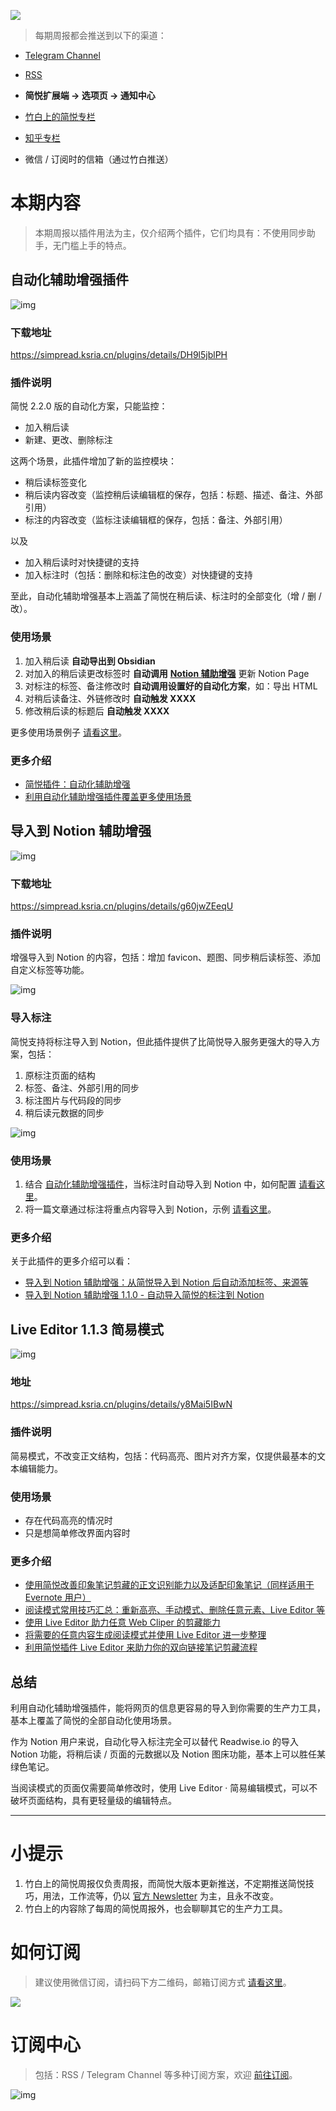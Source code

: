 ![](https://z3.ax1x.com/2021/11/25/oAVJSA.png)

> 每期周报都会推送到以下的渠道：

- [Telegram Channel](https://t.me/simpread/373)

- [RSS](https://rss.simpread.pro/feed)

- **简悦扩展端 → 选项页 → 通知中心**

- [竹白上的简悦专栏](https://simpread.zhubai.love)

- [知乎专栏](https://zhuanlan.zhihu.com/p/496081396)

- 微信 / 订阅时的信箱（通过竹白推送）

# 本期内容

> 本期周报以插件用法为主，仅介绍两个插件，它们均具有：不使用同步助手，无门槛上手的特点。

## 自动化辅助增强插件

![img](https://imgs.zhubai.love/813b7dd81e574c21a30dbdde547b1f59.png)

### 下载地址

https://simpread.ksria.cn/plugins/details/DH9l5jblPH

### 插件说明

简悦 2.2.0 版的自动化方案，只能监控：

- 加入稍后读
- 新建、更改、删除标注

这两个场景，此插件增加了新的监控模块：

- 稍后读标签变化
- 稍后读内容改变（监控稍后读编辑框的保存，包括：标题、描述、备注、外部引用）
- 标注的内容改变（监标注读编辑框的保存，包括：备注、外部引用）

以及

- 加入稍后读时对快捷键的支持
- 加入标注时（包括：删除和标注色的改变）对快捷键的支持

至此，自动化辅助增强基本上涵盖了简悦在稍后读、标注时的全部变化（增 / 删 / 改）。

### 使用场景

1. 加入稍后读 **自动导出到 Obsidian**
2. 对加入的稍后读更改标签时 **自动调用** [**Notion 辅助增强**](https://github.com/Kenshin/simpread/discussions/3572) 更新 Notion Page
3. 对标注的标签、备注修改时 **自动调用设置好的自动化方案**，如：导出 HTML
4. 对稍后读备注、外链修改时 **自动触发 XXXX**
5. 修改稍后读的标题后 **自动触发 XXXX**

更多使用场景例子 [请看这里](https://zhuanlan.zhihu.com/p/493691743)。

### 更多介绍

- [简悦插件：自动化辅助增强](https://zhuanlan.zhihu.com/p/490737372)
- [利用自动化辅助增强插件覆盖更多使用场景](https://zhuanlan.zhihu.com/p/493691743)

## 导入到 Notion 辅助增强

![img](https://imgs.zhubai.love/23ded8ad884a428383d8241697a3d3ba.png)

### 下载地址

https://simpread.ksria.cn/plugins/details/g60jwZEeqU

### 插件说明

增强导入到 Notion 的内容，包括：增加 favicon、题图、同步稍后读标签、添加自定义标签等功能。

![img](https://imgs.zhubai.love/7b161d86b7244b18b8991310f2a6376a.png)

### 导入标注

简悦支持将标注导入到 Notion，但此插件提供了比简悦导入服务更强大的导入方案，包括：

1. 原标注页面的结构
2. 标签、备注、外部引用的同步
3. 标注图片与代码段的同步
4. 稍后读元数据的同步

![img](https://imgs.zhubai.love/2640b13dfbb245e39d4821872b0c4a4f.png)

### 使用场景

1. 结合 [自动化辅助增强插件](https://github.com/Kenshin/simpread/discussions/3596)，当标注时自动导入到 Notion 中，如何配置 [请看这里](https://github.com/Kenshin/simpread/discussions/3596#discussioncomment-2441614)。
2. 将一篇文章通过标注将重点内容导入到 Notion，示例 [请看这里](https://simpreadpublish.notion.site/2-2-annote-89570bd0a78d4e848b6e4e9b56950432)。

### 更多介绍

关于此插件的更多介绍可以看：

- [导入到 Notion 辅助增强：从简悦导入到 Notion 后自动添加标签、来源等](https://zhuanlan.zhihu.com/p/486247311)
- [导入到 Notion 辅助增强 1.1.0 - 自动导入简悦的标注到 Notion](https://zhuanlan.zhihu.com/p/493864845)

## Live Editor 1.1.3 简易模式

![img](https://imgs.zhubai.love/1e97a9158dc4437fa548cdc37495fc5f.png)

### 地址

https://simpread.ksria.cn/plugins/details/y8Mai5IBwN

### 插件说明

简易模式，不改变正文结构，包括：代码高亮、图片对齐方案，仅提供最基本的文本编辑能力。

### 使用场景

- 存在代码高亮的情况时
- 只是想简单修改界面内容时

### 更多介绍

- [使用简悦改善印象笔记剪藏的正文识别能力以及适配印象笔记（同样适用于 Evernote 用户）](https://zhuanlan.zhihu.com/p/474243241)
- [阅读模式常用技巧汇总：重新高亮、手动模式、删除任意元素、Live Editor 等](https://zhuanlan.zhihu.com/p/460634483)
- [使用 Live Editor 助力任意 Web Cliper 的剪藏能力](https://zhuanlan.zhihu.com/p/458355807)
- [将需要的任意内容生成阅读模式并使用 Live Editor 进一步整理](https://zhuanlan.zhihu.com/p/448986968)
- [利用简悦插件 Live Editor 来助力你的双向链接笔记剪藏流程](https://zhuanlan.zhihu.com/p/412710060)

## 总结

利用自动化辅助增强插件，能将网页的信息更容易的导入到你需要的生产力工具，基本上覆盖了简悦的全部自动化使用场景。

作为 Notion 用户来说，自动化导入标注完全可以替代 Readwise.io 的导入 Notion 功能，将稍后读 / 页面的元数据以及 Notion 图床功能，基本上可以胜任某绿色笔记。

当阅读模式的页面仅需要简单修改时，使用 Live Editor · 简易编辑模式，可以不破坏页面结构，具有更轻量级的编辑特点。

***

# 小提示

1. 竹白上的简悦周报仅负责周报，而简悦大版本更新推送，不定期推送简悦技巧，用法，工作流等，仍以 [官方 Newsletter](http://newsletter.simpread.pro/ ) 为主，且永不改变。
2. 竹白上的内容除了每周的简悦周报外，也会聊聊其它的生产力工具。

# 如何订阅

> 建议使用微信订阅，请扫码下方二维码，邮箱订阅方式 [请看这里](https://simpread.zhubai.love/)。

![](https://cdn.jsdelivr.net/gh/23784148/upload-images@main/simpered/notice/weekly@zhubai_small.png)

# 订阅中心

> 包括：RSS / Telegram Channel 等多种订阅方案，欢迎 [前往订阅](https://simpread.pro/subscribe)。

![img](https://imgs.zhubai.love/d0e806ddd44c42018b77780e3e0f1e64.png)